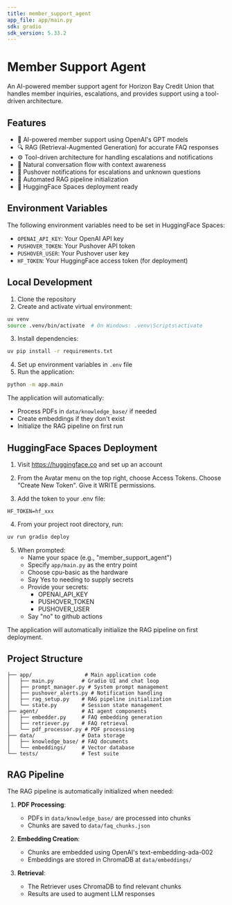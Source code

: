 ```yaml
---
title: member_support_agent
app_file: app/main.py
sdk: gradio
sdk_version: 5.33.2
---
```

# Member Support Agent

An AI-powered member support agent for Horizon Bay Credit Union that handles member inquiries, escalations, and provides support using a tool-driven architecture.

## Features

- 🤖 AI-powered member support using OpenAI's GPT models
- 🔍 RAG (Retrieval-Augmented Generation) for accurate FAQ responses
- ⚙️ Tool-driven architecture for handling escalations and notifications
- 💬 Natural conversation flow with context awareness
- 🔔 Pushover notifications for escalations and unknown questions
- 🔄 Automated RAG pipeline initialization
- 🚀 HuggingFace Spaces deployment ready

## Environment Variables

The following environment variables need to be set in HuggingFace Spaces:

- `OPENAI_API_KEY`: Your OpenAI API key
- `PUSHOVER_TOKEN`: Your Pushover API token
- `PUSHOVER_USER`: Your Pushover user key
- `HF_TOKEN`: Your HuggingFace access token (for deployment)

## Local Development

1. Clone the repository
2. Create and activate virtual environment:

```bash
uv venv
source .venv/bin/activate  # On Windows: .venv\Scripts\activate
```

3. Install dependencies:

```bash
uv pip install -r requirements.txt
```

4. Set up environment variables in `.env` file
5. Run the application:

```bash
python -m app.main
```

The application will automatically:

- Process PDFs in `data/knowledge_base/` if needed
- Create embeddings if they don't exist
- Initialize the RAG pipeline on first run

## HuggingFace Spaces Deployment

1. Visit https://huggingface.co and set up an account

2. From the Avatar menu on the top right, choose Access Tokens. Choose "Create New Token". Give it WRITE permissions.

3. Add the token to your .env file:

```
HF_TOKEN=hf_xxx
```

4. From your project root directory, run:

```bash
uv run gradio deploy
```

5. When prompted:
   - Name your space (e.g., "member_support_agent")
   - Specify `app/main.py` as the entry point
   - Choose cpu-basic as the hardware
   - Say Yes to needing to supply secrets
   - Provide your secrets:
     - OPENAI_API_KEY
     - PUSHOVER_TOKEN
     - PUSHOVER_USER
   - Say "no" to github actions

The application will automatically initialize the RAG pipeline on first deployment.

## Project Structure

```
├── app/                 # Main application code
│   ├── main.py         # Gradio UI and chat loop
│   ├── prompt_manager.py # System prompt management
│   ├── pushover_alerts.py # Notification handling
│   ├── rag_setup.py    # RAG pipeline initialization
│   └── state.py        # Session state management
├── agent/              # AI agent components
│   ├── embedder.py     # FAQ embedding generation
│   ├── retriever.py    # FAQ retrieval
│   └── pdf_processor.py # PDF processing
├── data/               # Data storage
│   ├── knowledge_base/ # FAQ documents
│   └── embeddings/     # Vector database
└── tests/              # Test suite
```

## RAG Pipeline

The RAG pipeline is automatically initialized when needed:

1. **PDF Processing**:

   - PDFs in `data/knowledge_base/` are processed into chunks
   - Chunks are saved to `data/faq_chunks.json`

2. **Embedding Creation**:

   - Chunks are embedded using OpenAI's text-embedding-ada-002
   - Embeddings are stored in ChromaDB at `data/embeddings/`

3. **Retrieval**:
   - The Retriever uses ChromaDB to find relevant chunks
   - Results are used to augment LLM responses
